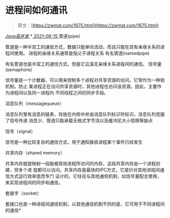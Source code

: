 <!--yml
category: 未分类
date: 0001-01-01 00:00:00
--->

# 进程间如何通讯

> 原文：[https://zwmst.com/1675.html](https://zwmst.com/1675.html)

   [ *Java高并发* ](https://zwmst.com/java%e9%ab%98%e5%b9%b6%e5%8f%91)*[ <time datetime="2021-08-15T16:12:10+08:00"> 2021-08-15 </time> ](https://zwmst.com/1675.html)  管道(pipe)

管道是一种半双工的通信方式，数据只能单向流动，而且只能在具有亲缘关系的进程间使用。 进程的亲缘关系通常是指父子进程关系 有名管道(namedpipe)

有名管道也是半双工的通信方式，但是它云溪无亲缘关系进程间的通信。 信号量(semaphore)

信号量是一个计数器，可以用来控制多个进程对共享资源的访问。它常作为一种锁机制，防止 某进程正在访问共享资源时，其他进程也访问该资源。因此，主要作为进程间以及同一进程内 不同线程之间的同步手段。

消息队列（messagequeue）

消息队列里有消息的链表，存放在内核中并由消息队列标识符标识。消息队列克服了信号传递 消息少、管道只能承载无格式字节流以及缓冲区大小受限等缺点

信号（signal）

信号是一种比较复杂的通信方式，用于通知接收进程某个事件已经发生

共享内存（shared memory）

共享内存就是映射一段能被其他进程所访问的内存，这段共享内存由一个进程创建，但多个进 程都可以访问。共享内存是最快的IPC方式，它是针对其他进程间通信方式运行效率低而专门 设计的。它往往与其他通信机制，如信号量配合使用，来实现进程间的同步和通信。

套接字（socket）

套接口也是一种进程间通信机制，以其他通信机制不同的是，它可用于不同进程间的通信*